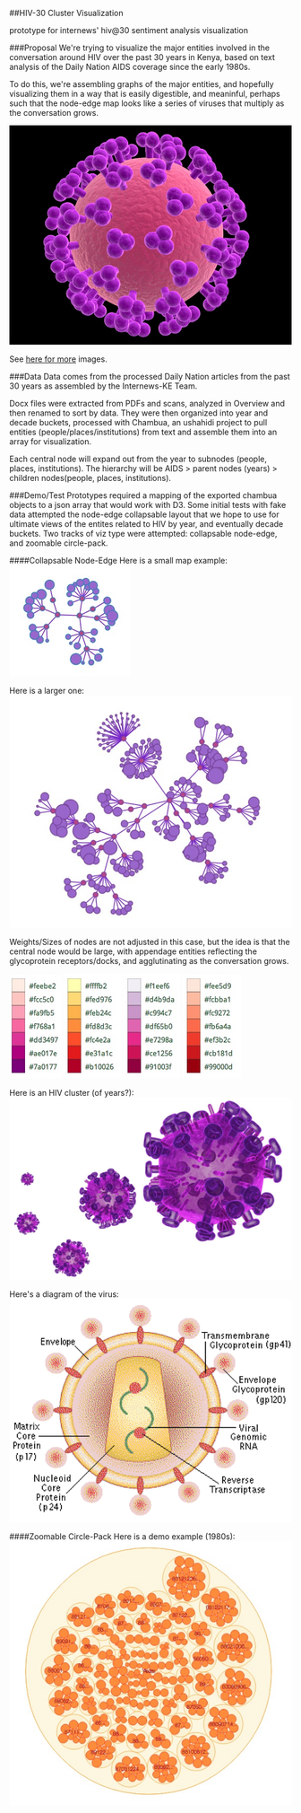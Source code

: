 ##HIV-30 Cluster Visualization


prototype for internews' hiv@30 sentiment analysis visualization

###Proposal
We're trying to visualize the major entities involved in the conversation around HIV over the past 30 years in Kenya, based on text analysis of the Daily Nation AIDS coverage since the early 1980s.

To do this, we're assembling graphs of the major entities, and hopefully visualizing them in a way that is easily digestible, and meaninful, perhaps such that the node-edge map looks like a series of viruses that multiply as the conversation grows.

![virus image](https://raw.githubusercontent.com/auremoser/hiv-30_cluster/master/assets/virus.jpg)

See [here for more](http://forcollegeandcommunity.files.wordpress.com/2012/08/hiv-virus.jpg) images.

###Data
Data comes from the processed Daily Nation articles from the past 30 years as assembled by the Internews-KE Team.

Docx files were extracted from PDFs and scans, analyzed in Overview and then renamed to sort by data. They were then organized into year and decade buckets, processed with Chambua, an ushahidi project to pull entities (people/places/institutions) from text and assemble them into an array for visualization.

Each central node will expand out from the year to subnodes (people, places, institutions). The hierarchy will be AIDS > parent nodes (years) > children nodes(people, places, institutions).

###Demo/Test
Prototypes required a mapping of the exported chambua objects to a json array that would work with D3. Some initial tests with fake data attempted the node-edge collapsable layout that we hope to use for ultimate views of the entites related to HIV by year, and eventually decade buckets. Two tracks of viz type were attempted: collapsable node-edge, and zoomable circle-pack.

####Collapsable Node-Edge
Here is a small map example:
![Small Node-Edge](https://raw.githubusercontent.com/auremoser/hiv-30_cluster/master/assets/small-graph.jpg)

Here is a larger one:
![Large Node-Edge](https://raw.githubusercontent.com/auremoser/hiv-30_cluster/master/assets/large-graph.jpg)

Weights/Sizes of nodes are not adjusted in this case, but the idea is that the central node would be large, with appendage entities reflecting the glycoprotein receptors/docks, and agglutinating as the conversation grows.

![Color Palette](https://raw.githubusercontent.com/auremoser/hiv-30_cluster/master/assets/color_palette.jpg)
![Color Palette](https://raw.githubusercontent.com/auremoser/hiv-30_cluster/master/assets/color_palette-2.png)
![Color Palette](https://raw.githubusercontent.com/auremoser/hiv-30_cluster/master/assets/color_palette-3.png)
![Color Palette](https://raw.githubusercontent.com/auremoser/hiv-30_cluster/master/assets/color_palette-4.png)

Here is an HIV cluster (of years?):
![HIV Cluster](https://raw.githubusercontent.com/auremoser/hiv-30_cluster/master/assets/virus-cluster.jpg)

Here's a diagram of the virus:
![Virus Diagram](https://raw.githubusercontent.com/auremoser/hiv-30_cluster/master/assets/diagram-virus.png)

####Zoomable Circle-Pack
Here is a demo example (1980s):
![Circle-Pack](https://raw.githubusercontent.com/auremoser/hiv-30_cluster/master/assets/1980s-pack.png)